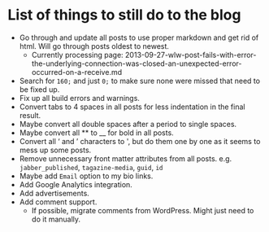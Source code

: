 # List of things to still do to the blog

- Go through and update all posts to use proper markdown and get rid of html. Will go through posts oldest to newest.
  - Currently processing page: 2013-09-27-wlw-post-fails-with-error-the-underlying-connection-was-closed-an-unexpected-error-occurred-on-a-receive.md
- Search for `160;` and just `0;` to make sure none were missed that need to be fixed up.
- Fix up all build errors and warnings.
- Convert tabs to 4 spaces in all posts for less indentation in the final result.
- Maybe convert all double spaces after a period to single spaces.
- Maybe convert all ** to __ for bold in all posts.
- Convert all ‘ and ’ characters to ', but do them one by one as it seems to mess up some posts.
- Remove unnecessary front matter attributes from all posts. e.g. `jabber_published`, `tagazine-media`, `guid`, `id`
- Maybe add `Email` option to my bio links.
- Add Google Analytics integration.
- Add advertisements.
- Add comment support.
  - If possible, migrate comments from WordPress. Might just need to do it manually.
